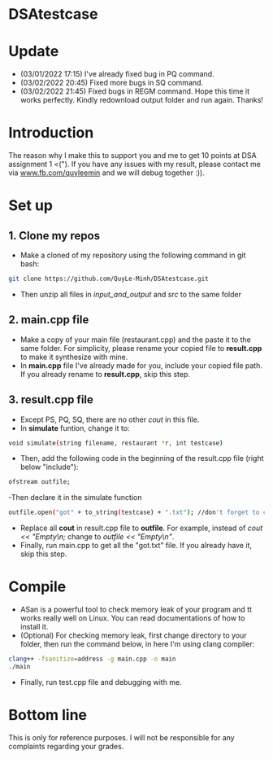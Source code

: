 # DSAtestcase
# Update
- (03/01/2022 17:15) I've already fixed bug in PQ command.
- (03/02/2022 20:45) Fixed more bugs in SQ command. 
- (03/02/2022 21:45) Fixed bugs in REGM command. Hope this time it works perfectly. Kindly redownload output folder and run again. Thanks!
# Introduction
The reason why I make this to support you and me to get 10 points at DSA assignment 1 <("). If you have any issues with my result, please contact me via www.fb.com/quyleemin and we will debug together :)).  
# Set up
## 1. Clone my repos
- Make a cloned of my repository using the following command in git bash: 
```sh
git clone https://github.com/QuyLe-Minh/DSAtestcase.git
```
- Then unzip all files in *input_and_output* and *src* to the same folder
## 2. main.cpp file
- Make a copy of your main file (restaurant.cpp) and the paste it to the same folder. For simplicity, please rename your copied file to **result.cpp** to make it synthesize with mine.
- In **main.cpp** file I've already made for you, include your copied file path. If you already rename to **result.cpp**, skip this step.
## 3. result.cpp file
- Except PS, PQ, SQ, there are no other *cout* in this file.
- In **simulate** funtion, change it to: 
```sh
void simulate(string filename, restaurant *r, int testcase)
```
- Then, add the following code in the beginning of the result.cpp file (right below "include"):
 ```sh
ofstream outfile; 
```
-Then declare it in the simulate function
 ```sh
outfile.open("got" + to_string(testcase) + ".txt"); //don't forget to close at the end of the function
```
- Replace all **cout** in result.cpp file to  **outfile**. For example, instead of *cout << "Empty\n;* change to *outfile << "Empty\n"*.
- Finally, run main.cpp to get all the "got.txt" file. If you already have it, skip this step.
# Compile
- ASan is a powerful tool to check memory leak of your program and tt works really well on Linux. You can read documentations of how to install it.
- (Optional) For checking memory leak, first change directory to your folder, then run the command below, in here I'm using clang compiler:
 ```sh
clang++ -fsanitize=address -g main.cpp -o main
./main
```
- Finally, run test.cpp file and debugging with me.

# Bottom line
This is only for reference purposes. I will not be responsible for any complaints regarding your grades.

